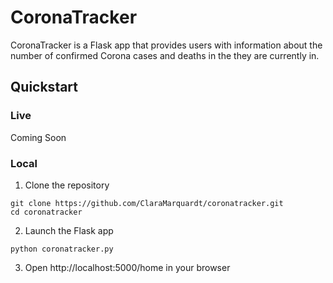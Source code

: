# CoronaTracker

CoronaTracker is a Flask app that provides users with information about the number of confirmed Corona cases and deaths in the they are currently in. 

## Quickstart 

### Live
Coming Soon

### Local

1. Clone the repository

```
git clone https://github.com/ClaraMarquardt/coronatracker.git
cd coronatracker
```

2. Launch the Flask app
```
python coronatracker.py
```

3. Open http://localhost:5000/home in your browser